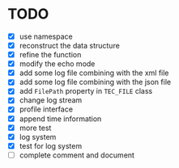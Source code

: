 # TODO
- [x] use namespace
- [x] reconstruct the data structure
- [x] refine the function
- [x] modify the echo mode
- [x] add some log file combining with the xml file
- [x] add some log file combining with the json file
- [x] add `FilePath` property in `TEC_FILE` class
- [x] change log stream
- [x] profile interface
- [x] append time information
- [x] more test
- [x] log system
- [x] test for log system
- [ ] complete comment and document
